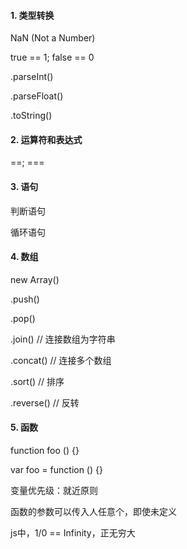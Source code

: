 #### 1. 类型转换

NaN (Not a Number)

true == 1; false == 0

.parseInt()

.parseFloat()

.toString()

#### 2. 运算符和表达式

==; ===

#### 3. 语句

判断语句

循环语句

#### 4. 数组

new Array()

.push()

.pop()

.join()  // 连接数组为字符串

.concat()  // 连接多个数组

.sort() // 排序

.reverse()  // 反转

#### 5. 函数

function foo () {}

var foo = function () {}

变量优先级：就近原则

函数的参数可以传入人任意个，即使未定义

js中，1/0 == Infinity，正无穷大
